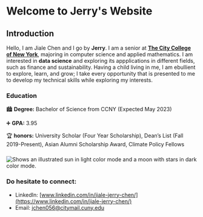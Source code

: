 # Welcome to Jerry's Website

## Introduction

Hello, I am Jiale Chen and I go by **Jerry**. I am a senior at [**The City College of New York**](https://www.ccny.cuny.edu/), majoring in computer science and applied mathematics. I am interested in **data science** and exploring its appplications in different fields, such as finance and sustainability. Having a child living in me, I am ebullient to explore, learn, and grow; I take every opportunity that is presented to me to develop my technical skills while exploring my interests.

### Education
:cityscape: **Degree:** Bachelor of Science from CCNY (Expected May 2023)

:heavy_plus_sign: **GPA:** 3.95

:trophy: **honors:** University Scholar (Four Year Scholarship), Dean’s List (Fall 2019-Present), Asian Alumni Scholarship Award, Climate Policy Fellows


### 

<picture>
  <source media="(prefers-color-scheme: dark)" srcset="https://user-images.githubusercontent.com/25423296/163456776-7f95b81a-f1ed-45f7-b7ab-8fa810d529fa.png">
  <source media="(prefers-color-scheme: light)" srcset="https://user-images.githubusercontent.com/25423296/163456779-a8556205-d0a5-45e2-ac17-42d089e3c3f8.png">
  <img alt="Shows an illustrated sun in light color mode and a moon with stars in dark color mode." src="https://user-images.githubusercontent.com/25423296/163456779-a8556205-d0a5-45e2-ac17-42d089e3c3f8.png">
</picture>

### Do hesitate to connect:
- LinkedIn: [www.linkedin.com/in/jiale-jerry-chen/](https://www.linkedin.com/in/jiale-jerry-chen/)
- Email: jchen056@citymail.cuny.edu
